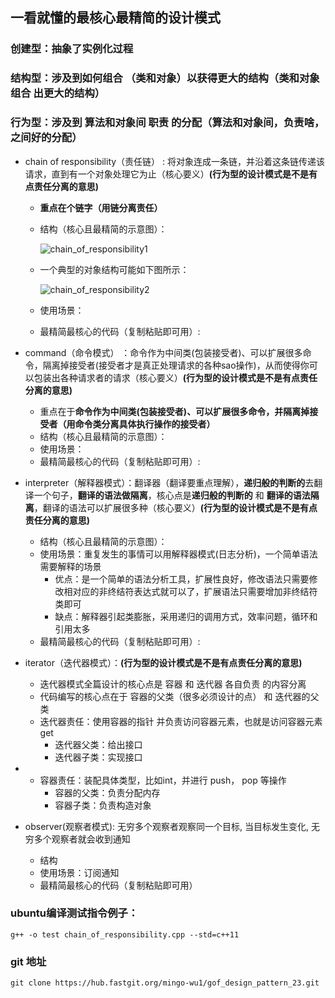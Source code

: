 ## 一看就懂的最核心最精简的设计模式

### 创建型：抽象了实例化过程

### 结构型：涉及到如何组合 （类和对象）以获得更大的结构（类和对象 组合 出更大的结构）

### 行为型：涉及到 算法和对象间 职责 的分配（算法和对象间，负责啥，之间好的分配）

- chain of responsibility（责任链） : 将对象连成一条链，并沿着这条链传递该请求，直到有一个对象处理它为止（核心要义）**(行为型的设计模式是不是有点责任分离的意思)**

  - **重点在个链字（用链分离责任）**
  - 结构（核心且最精简的示意图）：

    ![chain_of_responsibility1](/home/victor/workspace/73_design_pattern/gof_design_pattern_23/images/chain_of_responsibility1.png)
  - 一个典型的对象结构可能如下图所示：

    ![chain_of_responsibility2](/home/victor/workspace/73_design_pattern/gof_design_pattern_23/images/chain_of_responsibility2.png)
  - 使用场景：
  - 最精简最核心的代码（复制粘贴即可用）:
- command（命令模式） ：命令作为中间类(包装接受者)、可以扩展很多命令，隔离掉接受者(接受者才是真正处理请求的各种sao操作)，从而使得你可以包装出各种请求者的请求（核心要义）**(行为型的设计模式是不是有点责任分离的意思)**

  - 重点在于**命令作为中间类(包装接受者)、可以扩展很多命令，并隔离掉接受者（用命令类分离具体执行操作的接受者）**
  - 结构（核心且最精简的示意图）：
  - 使用场景：
  - 最精简最核心的代码（复制粘贴即可用）:
- interpreter（解释器模式）：翻译器（翻译要重点理解），**递归般的判断的**去翻译一个句子，**翻译的语法做隔离**，核心点是**递归般的判断的** 和 **翻译的语法隔离**，翻译的语法可以扩展很多种（核心要义）**(行为型的设计模式是不是有点责任分离的意思)**

  - 结构（核心且最精简的示意图）：
  - 使用场景：重复发生的事情可以用解释器模式(日志分析)，一个简单语法需要解释的场景
    - 优点：是一个简单的语法分析工具，扩展性良好，修改语法只需要修改相对应的非终结符表达式就可以了，扩展语法只需要增加非终结符类即可
    - 缺点：解释器引起类膨胀，采用递归的调用方式，效率问题，循环和引用太多
  - 最精简最核心的代码（复制粘贴即可用）:
- iterator（迭代器模式）：**(行为型的设计模式是不是有点责任分离的意思)**

  - 迭代器模式全篇设计的核心点是 容器 和 迭代器 各自负责 的内容分离
  - 代码编写的核心点在于 容器的父类（很多必须设计的点） 和 迭代器的父类
  - 迭代器责任：使用容器的指针 并负责访问容器元素，也就是访问容器元素 get
    - 迭代器父类：给出接口
    - 迭代器子类：实现接口
- - 容器责任：装配具体类型，比如int，并进行 push， pop 等操作
    - 容器的父类：负责分配内存
    - 容器子类：负责构造对象
- observer(观察者模式): 无穷多个观察者观察同一个目标, 当目标发生变化, 无穷多个观察者就会收到通知

  - 结构
  - 使用场景：订阅通知
  - 最精简最核心的代码（复制粘贴即可用）

### ubuntu编译测试指令例子：

```
g++ -o test chain_of_responsibility.cpp --std=c++11
```

### git 地址

```
git clone https://hub.fastgit.org/mingo-wu1/gof_design_pattern_23.git
```
